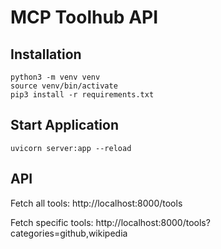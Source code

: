 # MCP Toolhub API

## Installation

```
python3 -m venv venv
source venv/bin/activate
pip3 install -r requirements.txt
```

## Start Application
```
uvicorn server:app --reload
```

## API
Fetch all tools: http://localhost:8000/tools

Fetch specific tools: http://localhost:8000/tools?categories=github,wikipedia
